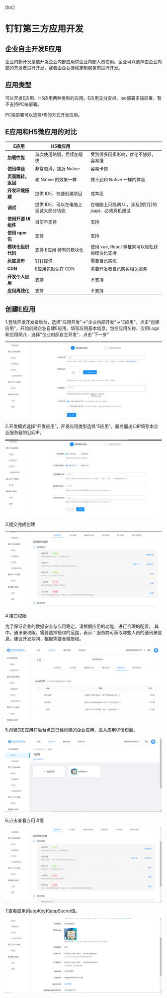 [toc]

# 钉钉第三方应用开发

## 企业自主开发E应用

企业内部开发是值开发企业内部应用供企业内部人员使用。企业可以选择由企业内部的开发者进行开发，或者由企业授权定制服务商进行开发。

## 应用类型

可以开发E应用、H5应用两种类型的应用。E应用支持安卓、iso部署多端部署，暂不支持PC端部署。

PC端部署可以选择H5的方式开发应用。

## E应用和H5微应用的对比

| **E应用**            | **H5微应用**                         |                                                     |
| -------------------- | ------------------------------------ | --------------------------------------------------- |
| **加载性能**         | 首次使用略慢，后续加载快             | 受到很多因素影响，优化不够好，容易慢                |
| **使用体验**         | 非常顺滑，接近 Native                | 容易卡顿                                            |
| **页面跳转，返回**   | 和 Native 的效果一样                 | 做不到和 Native 一样的体验                          |
| **开发环境搭建**     | 提供 IDE，快速创建项目               | 成本高                                              |
| **调试**             | 提供 IDE，可以在电脑上调试大部分功能 | 在电脑上只能调 UI，涉及到钉钉的 jsapi，必须真机调试 |
| **使用开源 UI 组件** | 目前不支持                           | 支持                                                |
| **使用 npm 包**      | 支持                                 | 支持                                                |
| **模块化组织代码**   | 支持 E应用 特有的模块化              | 使用 vue, React 等框架可以轻松获得模块化支持        |
| **灰度发布**         | 钉钉提供                             | 需要自己实现                                        |
| **CDN**              | E应用包默认在 CDN                    | 需要开发者自己购买相关服务                          |
| **开发个人应用**     | 支持                                 | 不支持                                              |
| **应用离线化**       | 支持                                 | 不支持                                              |

## 创建E应用

1.登陆开发开发者后台，选择"应用开发"->"企业内部开发"->"E应用"，点击"创建应用"，开始创建企业自建E应用。填写应用基本信息。包括应用名称、应用Logo和应用简介，选择"企业内部自主开发"，点击"下一步"

![1556507260832](assets/1556507260832.png)

2.开发模式选择“开发应用”，开发应用类型选择“E应用”，服务器出口IP填写本企业服务器的公网IP。

![1556507450078](assets/1556507450078.png)

3.提交完成创建

![1556507671356](assets/1556507671356.png)

4.接口权限

为了保证企业的数据安全与应用稳定，请根据应用的功能，进行合理的配置。
其中，通讯录权限，需要选择授权的范围，表示：服务商可获取哪些人员的通讯录信息。建议开发期间，根据需要合理授权。	

![1556507789601](assets/1556507789601.png)



5.创建完E应用在后台点击已经创建的企业应用，进入应用详情页面。

![1556508239882](assets/1556508239882.png)

6.点击查看应用详情

![1556508305362](assets/1556508305362.png)

7.查看应用的appKey和appSecret值。

![1556508348039](assets/1556508348039.png)